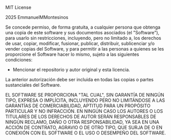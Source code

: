 MIT License

2025 EmmanuelMMontesinos

Se concede permiso, de forma gratuita, a cualquier persona que obtenga una copia de este software y sus documentos asociados (el "Software"), para usarlo sin restricciones, incluyendo, pero no limitado a, los derechos de usar, copiar, modificar, fusionar, publicar, distribuir, sublicenciar y/o vender copias del Software, y para permitir a las personas a quienes se les proporcione el Software hacer lo mismo, sujeto a las siguientes condiciones:

- Mencionar el repositorio y autor original y esta licencia.

La anterior autorización debe ser incluida en todas las copias o partes sustanciales del Software.

EL SOFTWARE SE PROPORCIONA "TAL CUAL", SIN GARANTÍA DE NINGÚN TIPO, EXPRESA O IMPLÍCITA, INCLUYENDO PERO NO LIMITÁNDOSE A LAS GARANTÍAS DE COMERCIABILIDAD, APTITUD PARA UN PROPÓSITO PARTICULAR Y NO INFRACCIÓN. EN NINGÚN CASO LOS AUTORES O LOS TITULARES DE LOS DERECHOS DE AUTOR SERÁN RESPONSABLES DE NINGÚN RECLAMO, DAÑO O OTRA RESPONSABILIDAD, YA SEA EN UNA ACCIÓN DE CONTRATO, AGRAVIO O DE OTRO TIPO, QUE SURJA DE O EN CONEXIÓN CON EL SOFTWARE O EL USO O DESEMPEÑO DEL SOFTWARE.
